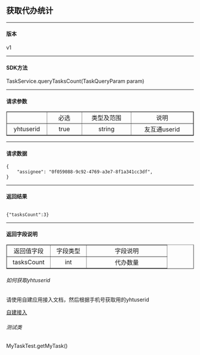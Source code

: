 ## 获取代办统计

- - -
#### 版本 ####
v1
- - -
#### SDK方法 ####
TaskService.queryTasksCount(TaskQueryParam param)
- - - 
#### 请求参数 ####

<table border="1" cellpadding="3" cellspaing="3">
    <tr align="center">
        <td width="100px"></td>
        <td width="100px">必选</td>
        <td width="150px">类型及范围</td>
        <td width="200px">说明</td>
    </tr>
    <tr align="center">
        <td>yhtuserid</td>
        <td>true</td>
        <td>string</td>
        <td>友互通userid</td>
    </tr>
</table>

- - - 
#### 请求数据 ####
```
{
	"assignee": "0f059088-9c92-4769-a3e7-8f1a341cc3df",
}
```
---

#### 返回结果 ####

```

{"tasksCount":3}

```
- - - 
#### 返回字段说明 ####

<table border="1" cellpadding="3" cellspaing="3">
    <tr align="center">
        <td width="100px">返回值字段</td>
        <td width="80px">字段类型</td>
        <td width="200px">字段说明</td>
    </tr>
    <tr align="center">
        <td>tasksCount</td>
        <td>int</td>
        <td>代办数量</td>
    </tr>
</table>


###### 如何获取yhtuserid

请使用自建应用接入文档，然后根据手机号获取用的yhtuserid

[自建接入](mybook/selfbuild/README.md)

###### 测试类

MyTaskTest.getMyTask()